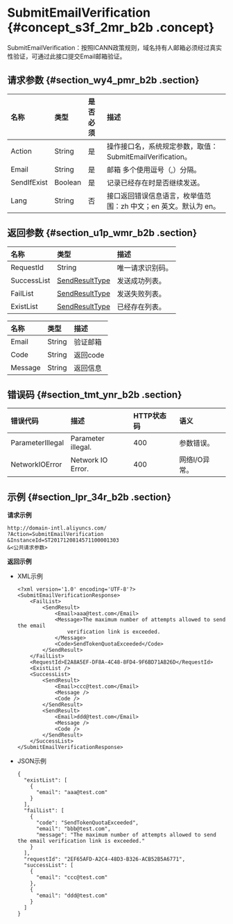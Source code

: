 # SubmitEmailVerification {#concept_s3f_2mr_b2b .concept}

SubmitEmailVerification：按照ICANN政策规则，域名持有人邮箱必须经过真实性验证，可通过此接口提交Email邮箱验证。

## 请求参数 {#section_wy4_pmr_b2b .section}

|名称|类型|是否必须|描述|
|:-|:-|:---|:-|
|Action|String|是|操作接口名，系统规定参数，取值：SubmitEmailVerification。|
|Email|String|是|邮箱 多个使用逗号（,）分隔。|
|SendIfExist|Boolean|是|记录已经存在时是否继续发送。|
|Lang|String|否|接口返回错误信息语言，枚举值范围：zh 中文；en 英文。默认为 en。|

## 返回参数 {#section_u1p_wmr_b2b .section}

|名称|类型|描述|
|:-|:-|:-|
|RequestId|String|唯一请求识别码。|
|SuccessList|[SendResultType](#table_ecg_2nr_b2b)|发送成功列表。|
|FailList|[SendResultType](#table_ecg_2nr_b2b)|发送失败列表。|
|ExistList|[SendResultType](#table_ecg_2nr_b2b)|已经存在列表。|

|名称|类型|描述|
|:-|:-|:-|
|Email|String|验证邮箱|
|Code|String|返回code|
|Message|String|返回信息|

## 错误码 {#section_tmt_ynr_b2b .section}

|错误代码|描述|HTTP状态码|语义|
|:---|:-|:------|:-|
|ParameterIllegal|Parameter illegal.|400|参数错误。|
|NetworkIOError|Network IO Error.|400|网络I/O异常。|

## 示例 {#section_lpr_34r_b2b .section}

**请求示例**

``` {#codeblock_4s7_5rq_v19}
http://domain-intl.aliyuncs.com/
?Action=SubmitEmailVerification
&InstanceId=ST2017120814571100001303
&<公共请求参数>
```

**返回示例**

-   XML示例

    ``` {#codeblock_dc9_3kg_lv0}
    <?xml version='1.0' encoding='UTF-8'?>
    <SubmitEmailVerificationResponse>
        <FailList>
            <SendResult>
                <Email>aaa@test.com</Email>
                <Message>The maximum number of attempts allowed to send the email
                    verification link is exceeded.
                </Message>
                <Code>SendTokenQuotaExceeded</Code>
            </SendResult>
        </FailList>
        <RequestId>E2A8A5EF-DF8A-4C48-8FD4-9F6BD71AB26D</RequestId>
        <ExistList />
        <SuccessList>
            <SendResult>
                <Email>ccc@test.com</Email>
                <Message />
                <Code />
            </SendResult>
            <SendResult>
                <Email>ddd@test.com</Email>
                <Message />
                <Code />
            </SendResult>
        </SuccessList>
    </SubmitEmailVerificationResponse>
    ```

-   JSON示例

    ``` {#codeblock_s9r_wd6_ur2}
    {
      "existList": [
        {
          "email": "aaa@test.com"
        }
      ],
      "failList": [
        {
          "code": "SendTokenQuotaExceeded",
          "email": "bbb@test.com",
          "message": "The maximum number of attempts allowed to send the email verification link is exceeded."
        }
      ],
      "requestId": "2EF65AFD-A2C4-48D3-B326-ACB52B5A6771",
      "successList": [
        {
          "email": "ccc@test.com"
        },
        {
          "email": "ddd@test.com"
        }
      ]
    }
    ```


